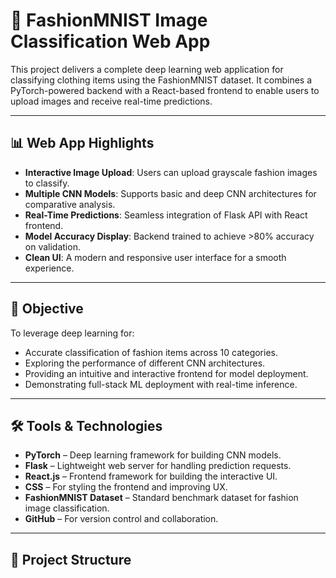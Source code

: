 # 🧠 FashionMNIST Image Classification Web App

This project delivers a complete deep learning web application for classifying clothing items using the FashionMNIST dataset. It combines a PyTorch-powered backend with a React-based frontend to enable users to upload images and receive real-time predictions.

---

## 📊 Web App Highlights

- **Interactive Image Upload**: Users can upload grayscale fashion images to classify.
- **Multiple CNN Models**: Supports basic and deep CNN architectures for comparative analysis.
- **Real-Time Predictions**: Seamless integration of Flask API with React frontend.
- **Model Accuracy Display**: Backend trained to achieve >80% accuracy on validation.
- **Clean UI**: A modern and responsive user interface for a smooth experience.

---

## 🎯 Objective

To leverage deep learning for:

- Accurate classification of fashion items across 10 categories.
- Exploring the performance of different CNN architectures.
- Providing an intuitive and interactive frontend for model deployment.
- Demonstrating full-stack ML deployment with real-time inference.

---

## 🛠 Tools & Technologies

- **PyTorch** – Deep learning framework for building CNN models.
- **Flask** – Lightweight web server for handling prediction requests.
- **React.js** – Frontend framework for building the interactive UI.
- **CSS** – For styling the frontend and improving UX.
- **FashionMNIST Dataset** – Standard benchmark dataset for fashion image classification.
- **GitHub** – For version control and collaboration.

---

## 📁 Project Structure

